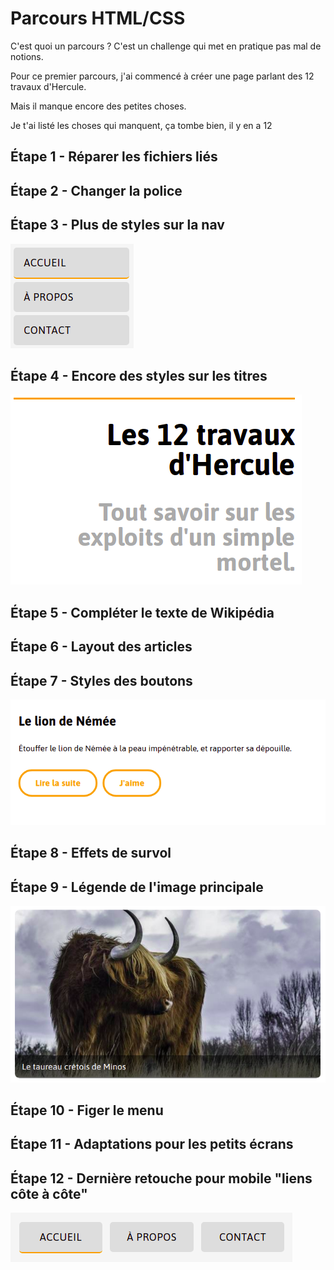 # Parcours HTML/CSS

C'est quoi un parcours ? C'est un challenge qui met en pratique pas mal de notions.

Pour ce premier parcours, j'ai commencé à créer une page parlant des 12 travaux d'Hercule.

Mais il manque encore des petites choses.

Je t'ai listé les choses qui manquent, ça tombe bien, il y en a 12


## Étape 1 - Réparer les fichiers liés
## Étape 2 - Changer la police
## Étape 3 - Plus de styles sur la nav 

![Menu](modele/menu.png?raw=true)

## Étape 4 - Encore des styles sur les titres

![Titres](modele/titres.png?raw=true)

## Étape 5 - Compléter le texte de Wikipédia

## Étape 6 - Layout des articles
## Étape 7 - Styles des boutons

![Styles des boutons](modele/btn.png?raw=true)

## Étape 8 - Effets de survol
## Étape 9 - Légende de l'image principale

![Légende de l'image principale](modele/taureau.png?raw=true)

## Étape 10 - Figer le menu
## Étape 11 - Adaptations pour les petits écrans
## Étape 12 - Dernière retouche pour mobile "liens côte à côte"

![Dernière retouche pour mobile](modele/nav.png?raw=true)

